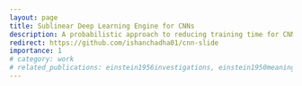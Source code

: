 ```yaml
---
layout: page
title: Sublinear Deep Learning Engine for CNNs
description: A probabilistic approach to reducing training time for CNNs with tensor sketching and locality-sensitive hashing.
redirect: https://github.com/ishanchadha01/cnn-slide
importance: 1
# category: work
# related_publications: einstein1956investigations, einstein1950meaning
---
```

